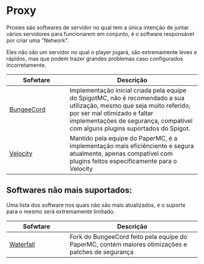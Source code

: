 # Proxy

Proxies são softwares de servidor no qual tem a única intenção de juntar vários servidores para funcionarem em conjunto, é o software responsável por criar uma "Network".

Eles não são um servidor no qual o player jogará, são extremamente leves e rápidos, mas que podem trazer grandes problemas caso configurados incorretamente.

<table><thead><tr><th width="143">Sofwtare</th><th>Descrição</th></tr></thead><tbody><tr><td><a href="https://github.com/SpigotMC/BungeeCord">BungeeCord</a></td><td>Implementação inicial criada pela equipe do SpigotMC, não é recomendado a sua utilização, mesmo que seja muito referido, por ser mal otimizado e faltar implementações de segurança, compatível com alguns plugins suportados do Spigot.</td></tr><tr><td><a href="https://papermc.io/software/velocity">Velocity</a></td><td>Mantido pela equipe do PaperMC, é a implementação mais eficiênciente e segura atualmente, apenas compatível com plugins feitos especificamente para o Velocity</td></tr></tbody></table>

## Softwares não mais suportados:

Uma lista dos software nos quais não são mais atualizados, e o suporte para o mesmo será extremamente limitado.

<table><thead><tr><th width="143">Sofwtare</th><th>Descrição</th></tr></thead><tbody><tr><td><a href="https://papermc.io/software/waterfall">Waterfall</a></td><td>Fork do BungeeCord feito pela equipe do PaperMC, contém maiores otimizações e patches de segurança</td></tr></tbody></table>
